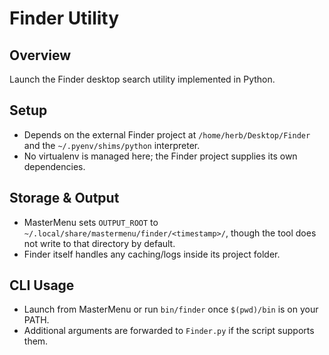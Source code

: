 # Finder Utility

## Overview
Launch the Finder desktop search utility implemented in Python.

## Setup
- Depends on the external Finder project at `/home/herb/Desktop/Finder` and the `~/.pyenv/shims/python` interpreter.
- No virtualenv is managed here; the Finder project supplies its own dependencies.

## Storage & Output
- MasterMenu sets `OUTPUT_ROOT` to `~/.local/share/mastermenu/finder/<timestamp>/`, though the tool does not write to that directory by default.
- Finder itself handles any caching/logs inside its project folder.

## CLI Usage
- Launch from MasterMenu or run `bin/finder` once `$(pwd)/bin` is on your PATH.
- Additional arguments are forwarded to `Finder.py` if the script supports them.
